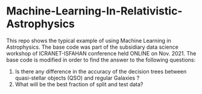 # Machine-Learning-In-Relativistic-Astrophysics

This repo shows the typical example of using Machine Learning in Astrophysics. The base code was part of the subsidiary data science workshop of ICRANET-ISFAHAN conference held ONLINE on Nov. 2021. The base code is modified in order to find the answer to the following questions: 
1. Is there any difference in the accuracy of the decision trees between quasi-stellar objects (QSO) and regular Galaxies ? 
2. What will be the best fraction of split and test data? 
